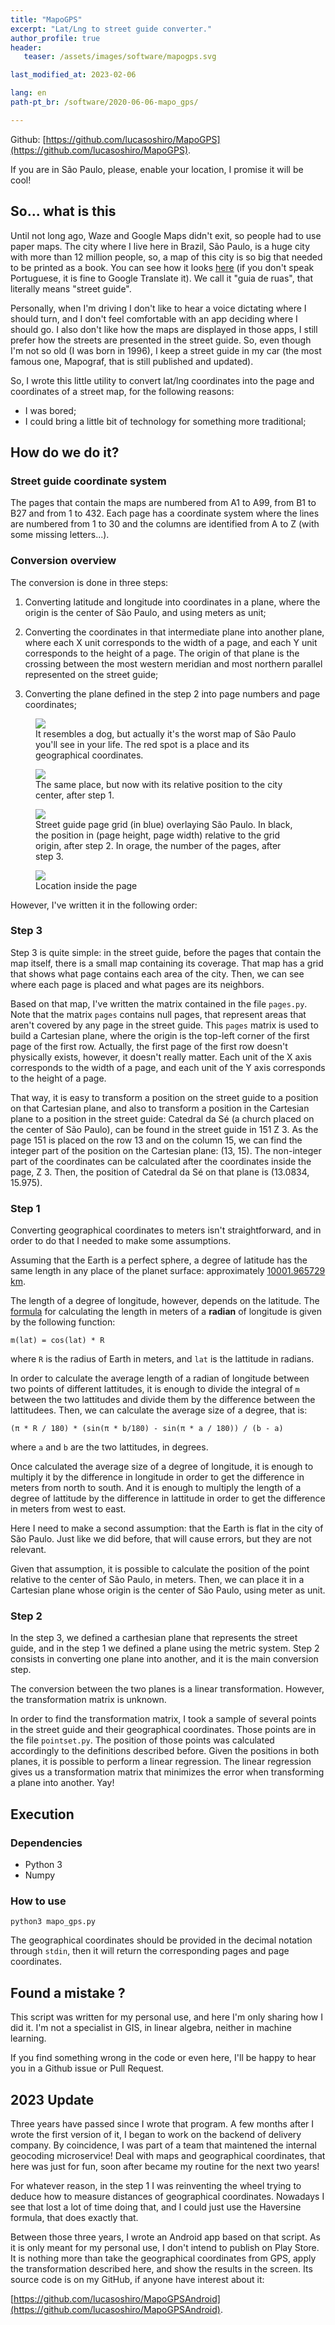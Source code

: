 ```yaml
---
title: "MapoGPS"
excerpt: "Lat/Lng to street guide converter."
author_profile: true
header:
   teaser: /assets/images/software/mapogps.svg

last_modified_at: 2023-02-06

lang: en
path-pt_br: /software/2020-06-06-mapo_gps/

---
```


Github: [https://github.com/lucasoshiro/MapoGPS](https://github.com/lucasoshiro/MapoGPS).

If you are in São Paulo, please, enable your location, I promise it will be cool!

<script src="https://cdnjs.cloudflare.com/ajax/libs/mathjs/6.2.5/math.min.js"></script>
<script src="/assets/js/mapo.js"></script>

## So... what is this

Until not long ago, Waze and Google Maps didn't exit, so people had to use paper
maps. The city where I live here in Brazil, São Paulo, is a huge city with more
than 12 million people, so, a map of this city is so big that needed to be
printed as a book.  You can see how it looks
[here](https://vejasp.abril.com.br/blog/memoria/a-vida-sem-waze/) (if you don't
speak Portuguese, it is fine to Google Translate it). We call it "guia de ruas",
that literally means "street guide".

Personally, when I'm driving I don't like to hear a voice dictating where I
should turn, and I don't feel comfortable with an app deciding where I should
go. I also don't like how the maps are displayed in those apps, I still prefer
how the streets are presented in the street guide. So, even though I'm not so
old (I was born in 1996), I keep a street guide in my car (the most famous one,
Mapograf, that is still published and updated).

So, I wrote this little utility to convert lat/lng coordinates into the
page and coordinates of a street map, for the following reasons:

- I was bored;
- I could bring a little bit of technology for something more traditional;

<span id="coords"></span>

## How do we do it?

### Street guide coordinate system

The pages that contain the maps are numbered from A1 to A99, from B1 to B27 and
from 1 to 432. Each page has a coordinate system where the lines are numbered
from 1 to 30 and the columns are identified from A to Z (with some missing
letters...).

### Conversion overview

The conversion is done in three steps:

1. Converting latitude and longitude into coordinates in a plane, where the
   origin is the center of São Paulo, and using meters as unit;

2. Converting the coordinates in that intermediate plane into another plane,
   where each X unit corresponds to the width of a page, and each Y unit
   corresponds to the height of a page. The origin of that plane is the crossing
   between the most western meridian and most northern parallel represented on
   the street guide;

3. Converting the plane defined in the step 2 into page numbers and page
   coordinates;

<div class="img-container">
  <figure>
    <img class="small" src="{{ site.baseurl }}/assets/images/software/2020-06-06-mapo_gps/1.jpg">
    <figcaption>It resembles a dog, but actually it's the worst map of São Paulo you'll see in your life. The red spot is a place and its geographical coordinates.</figcaption>
  </figure>
</div>

<div class="img-container">
  <figure>
    <img class="small" src="{{ site.baseurl }}/assets/images/software/2020-06-06-mapo_gps/2.jpg">
    <figcaption>The same place, but now with its relative position to the city center, after step 1.</figcaption>
  </figure>
</div>

<div class="img-container">
  <figure>
    <img class="small" src="{{ site.baseurl }}/assets/images/software/2020-06-06-mapo_gps/3.jpg">
    <figcaption>Street guide page grid (in blue) overlaying São Paulo. In black, the position in (page height, page width) relative to the grid origin, after step 2. In orage, the number of the pages, after step 3. </figcaption>
  </figure>
</div>

<div class="img-container">
  <figure>
    <img class="small" src="{{ site.baseurl }}/assets/images/software/2020-06-06-mapo_gps/4.jpg">
    <figcaption>Location inside the page</figcaption>
  </figure>
</div>

However, I've written it in the following order:

### Step 3

Step 3 is quite simple: in the street guide, before the pages that contain the
map itself, there is a small map containing its coverage. That map has a grid
that shows what page contains each area of the city. Then, we can see where each
page is placed and what pages are its neighbors.

Based on that map, I've written the matrix contained in the file
``pages.py``. Note that the matrix ``pages`` contains null pages, that represent
areas that aren't covered by any page in the street guide. This `pages` matrix
is used to build a Cartesian plane, where the origin is the top-left corner of
the first page of the first row. Actually, the first page of the first row
doesn't physically exists, however, it doesn't really matter. Each unit of the X
axis corresponds to the width of a page, and each unit of the Y axis corresponds
to the height of a page.

That way, it is easy to transform a position on the street guide to a position on
that Cartesian plane, and also to transform a position in the Cartesian plane
to a position in the street guide: Catedral da Sé (a church placed on the center
of São Paulo), can be found in the street guide in 151 Z 3. As the page 151 is
placed on the row 13 and on the column 15, we can find the integer part of the
position on the Cartesian plane: (13, 15). The non-integer part of the
coordinates can be calculated after the coordinates inside the page, Z 3. Then,
the position of Catedral da Sé on that plane is (13.0834, 15.975).

### Step 1

Converting geographical coordinates to meters isn't straightforward, and in
order to do that I needed to make some assumptions.

Assuming that the Earth is a perfect sphere, a degree of latitude has the same
length in any place of the planet surface: approximately [10001.965729
km](https://en.wikipedia.org/wiki/Latitude#Length_of_a_degree_of_latitude). 

The length of a degree of longitude, however, depends on the latitude. The
[formula](https://gis.stackexchange.com/questions/251643/approx-distance-between-any-2-longitudes-at-a-given-latitude#answer-251684)
for calculating the length in meters of a **radian** of longitude is given by
the following function:

```m(lat) = cos(lat) * R```

where `R` is the radius of Earth in meters, and `lat` is the lattitude in radians.

In order to calculate the average length of a radian of longitude between two
points of different lattitudes, it is enough to divide the integral of `m`
between the two lattitudes and divide them by the difference between the
lattitudees. Then, we can calculate the average size of a degree, that is:

```(π * R / 180) * (sin(π * b/180) - sin(π * a / 180)) / (b - a)```

where `a` and `b` are the two lattitudes, in degrees.

Once calculated the average size of a degree of longitude, it is enough to
multiply it by the difference in longitude in order to get the difference in
meters from north to south. And it is enough to multiply the length of a degree
of lattitude by the difference in lattitude in order to get the difference in
meters from west to east.

Here I need to make a second assumption: that the Earth is flat in the city of
São Paulo. Just like we did before, that will cause errors, but they are not
relevant.

Given that assumption, it is possible to calculate the position of the point
relative to the center of São Paulo, in meters. Then, we can place it in a
Cartesian plane whose origin is the center of São Paulo, using meter as unit.

### Step 2

In the step 3, we defined a carthesian plane that represents the street guide,
and in the step 1 we defined a plane using the metric system. Step 2 consists in
converting one plane into another, and it is the main conversion step.

The conversion between the two planes is a linear transformation. However, the
transformation matrix is unknown.

In order to find the transformation matrix, I took a sample of several points in
the street guide and their geographical coordinates. Those points are in the
file `pointset.py`. The position of those points was calculated accordingly to
the definitions described before. Given the positions in both planes, it is
possible to perform a linear regression. The linear regression gives us a
transformation matrix that minimizes the error when transforming a plane into
another. Yay!

## Execution

### Dependencies

- Python 3
- Numpy

### How to use

```python3 mapo_gps.py```

The geographical coordinates should be provided in the decimal notation through
`stdin`, then it will return the corresponding pages and page coordinates.

## Found a mistake ?

This script was written for my personal use, and here I'm only sharing how I did
it. I'm not a specialist in GIS, in linear algebra, neither in machine learning.

If you find something wrong in the code or even here, I'll be happy to hear you
in a Github issue or Pull Request.

## 2023 Update

Three years have passed since I wrote that program. A few months after I wrote
the first version of it, I began to work on the backend of delivery company. By
coincidence, I was part of a team that maintened the internal geocoding
microservice! Deal with maps and geographical coordinates, that here was just
for fun, soon after became my routine for the next two years!

For whatever reason, in the step 1 I was reinventing the wheel trying to deduce
how to measure distances of geographical coordinates. Nowadays I see that lost a
lot of time doing that, and I could just use the Haversine formula, that does
exactly that.

Between those three years, I wrote an Android app based on that script. As it is
only meant for my personal use, I don't intend to publish on Play Store. It is
nothing more than take the geographical coordinates from GPS, apply the
transformation described here, and show the results in the screen. Its source
code is on my GitHub, if anyone have interest about it:

[https://github.com/lucasoshiro/MapoGPSAndroid](https://github.com/lucasoshiro/MapoGPSAndroid).
